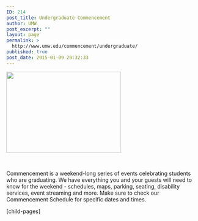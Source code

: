 ```yaml
---
ID: 214
post_title: Undergraduate Commencement
author: UMW
post_excerpt: ""
layout: page
permalink: >
  http://www.umw.edu/commencement/undergraduate/
published: true
post_date: 2015-01-09 20:32:33
---
```

<img class="size-medium wp-image-534 aligncenter" src="http://www.umw.edu/commencement/wp-content/uploads/sites/13/2018/03/2018-Commencement-Eagle-300x212.png" alt="" width="300" height="212" />

&nbsp;

Commencement is a weekend-long series of events celebrating students who are graduating. We have everything you and your guests will need to know for the weekend - schedules, maps, parking, seating, disability services, event streaming and more. Make sure to check our Commencement Schedule for specific dates and times.

[child-pages]